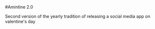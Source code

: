 #Amintine 2.0

Second version of the yearly tradition of releasing a social media app on valentine's day
